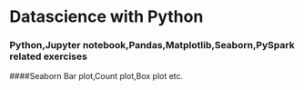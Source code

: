 # Datascience with Python
### Python,Jupyter notebook,Pandas,Matplotlib,Seaborn,PySpark related exercises

####Seaborn
Bar plot,Count plot,Box plot etc.
